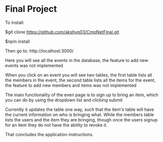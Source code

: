 # Final Project

To install:

  $git clone https://github.com/akshyp03/CmpNetFinal.git

  $npm install

Then go to: http://localhost:3000/

Here you will see all the events in the database, the feature to add new events was not implemented

When you click on an event you will see two tables, the first table lists all the members in the event,
the second table lists all the items for the event, the feature to add new members and items was not implemented

The main functionality of the even page is to sign up to bring an item, which you can do by using the dropdown list
and clicking submit

Currently it updates the table one way, such that the item's table will have the current information on who is bringing what.
While the members table lists the users and the item they are bringing, though once the users signup for an item they do not have the
ability to revoke it.

That concludes the application instructions.
